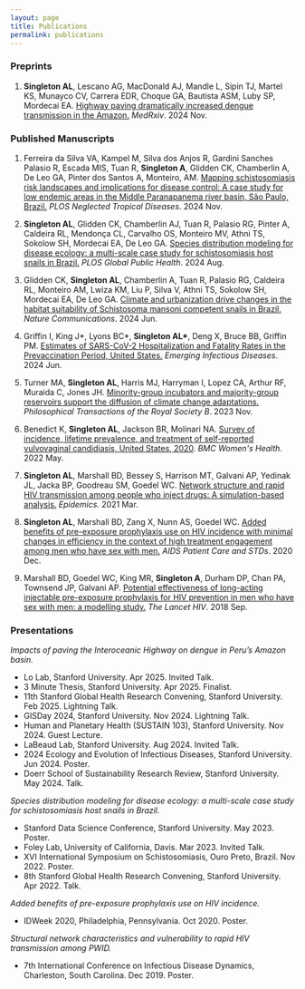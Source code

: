 ```yaml
---
layout: page
title: Publications 
permalink: publications
---
```

### Preprints
1.  **Singleton AL**, Lescano AG, MacDonald AJ, Mandle L, Sipin TJ, Martel KS, Munayco CV, Carrera EDR, Choque GA, Bautista ASM, Luby SP, Mordecai EA. [Highway paving dramatically increased dengue transmission in the Amazon.](https://www.medrxiv.org/content/10.1101/2024.11.15.24317406v1) *MedRxiv*. 2024 Nov.

### Published Manuscripts

1. Ferreira da Silva VA, Kampel M, Silva dos Anjos R, Gardini Sanches Palasio R, Escada MIS, Tuan R, **Singleton A**, Glidden CK, Chamberlin A, De Leo GA, Pinter dos Santos A, Monteiro, AM. [Mapping schistosomiasis risk landscapes and implications for disease control: A case study for low endemic areas in the Middle Paranapanema river basin, São Paulo, Brazil.](https://journals.plos.org/plosntds/article?id=10.1371/journal.pntd.0012582) *PLOS Neglected Tropical Diseases*. 2024 Nov.

2.  **Singleton AL**, Glidden CK, Chamberlin AJ, Tuan R, Palasio RG, Pinter A, Caldeira RL, Mendonça CL, Carvalho OS, Monteiro MV, Athni TS, Sokolow SH, Mordecai EA, De Leo GA. [Species distribution modeling for disease ecology: a multi-scale case study for schistosomiasis host snails in Brazil.](https://journals.plos.org/globalpublichealth/article?id=10.1371/journal.pgph.0002224) *PLOS Global Public Health*. 2024 Aug.

3.  Glidden CK, **Singleton AL**, Chamberlin A, Tuan R, Palasio RG, Caldeira RL, Monteiro AM, Lwiza KM, Liu P, Silva V, Athni TS, Sokolow SH, Mordecai EA, De Leo GA. [Climate and urbanization drive changes in the habitat suitability of Schistosoma mansoni competent snails in Brazil.](https://www.nature.com/articles/s41467-024-48335-9) *Nature Communications*. 2024 Jun.

4.  Griffin I, King J\*, Lyons BC\*, **Singleton AL\***, Deng X, Bruce BB, Griffin PM. [Estimates of SARS-CoV-2 Hospitalization and Fatality Rates in the Prevaccination Period, United States.](https://wwwnc.cdc.gov/eid/article/30/6/23-1285) *Emerging Infectious Diseases*. 2024 Jun.

5.  Turner MA, **Singleton AL**, Harris MJ, Harryman I, Lopez CA, Arthur RF, Muraida C, Jones JH. [Minority-group incubators and majority-group reservoirs support the diffusion of climate change adaptations.](https://royalsocietypublishing.org/doi/full/10.1098/rstb.2022.0401) *Philosophical Transactions of the Royal Society B*. 2023 Nov.

6.  Benedict K, **Singleton AL**, Jackson BR, Molinari NA. [Survey of incidence, lifetime prevalence, and treatment of self-reported vulvovaginal candidiasis, United States, 2020](https://link.springer.com/article/10.1186/s12905-022-01741-x). *BMC Women's Health*. 2022 May.

7.  **Singleton AL**, Marshall BD, Bessey S, Harrison MT, Galvani AP, Yedinak JL, Jacka BP, Goodreau SM, Goedel WC. [Network structure and rapid HIV transmission among people who inject drugs: A simulation-based analysis.](https://www.sciencedirect.com/science/article/pii/S1755436520300463) *Epidemics*. 2021 Mar.

8.  **Singleton AL**, Marshall BD, Zang X, Nunn AS, Goedel WC. [Added benefits of pre-exposure prophylaxis use on HIV incidence with minimal changes in efficiency in the context of high treatment engagement among men who have sex with men.](https://www.liebertpub.com/doi/full/10.1089/apc.2020.0151?casa_token=gevymeobnsYAAAAA%3A0zPsF312B_50q_ZG9313NbimpfBlh8eFtyIS2rRJ407mjxc6ymAwVR73IZDId8JZzbQilFiNsDYS) *AIDS Patient Care and STDs*. 2020 Dec.

9.  Marshall BD, Goedel WC, King MR, **Singleton A**, Durham DP, Chan PA, Townsend JP, Galvani AP. [Potential effectiveness of long-acting injectable pre-exposure prophylaxis for HIV prevention in men who have sex with men: a modelling study.](https://www.thelancet.com/journals/lanhiv/article/PIIS2352-3018(18)30097-3/abstract) *The Lancet HIV*. 2018 Sep.

### Presentations

_Impacts of paving the Interoceanic Highway on dengue in Peru’s Amazon basin._
* Lo Lab, Stanford University. Apr 2025. Invited Talk.
* 3 Minute Thesis, Stanford University. Apr 2025. Finalist.
* 11th Stanford Global Health Research Convening, Stanford University. Feb 2025. Lightning Talk.
* GISDay 2024, Stanford University. Nov 2024. Lightning Talk.
* Human and Planetary Health (SUSTAIN 103), Stanford University. Nov 2024. Guest Lecture.
* LaBeaud Lab, Stanford University. Aug 2024. Invited Talk.
* 2024 Ecology and Evolution of Infectious Diseases, Stanford University. Jun 2024. Poster.
* Doerr School of Sustainability Research Review, Stanford University. May 2024. Talk.
  
_Species distribution modeling for disease ecology: a multi-scale case study for schistosomiasis
host snails in Brazil._
* Stanford Data Science Conference, Stanford University. May 2023. Poster.
* Foley Lab, University of California, Davis. Mar 2023. Invited Talk.
* XVI International Symposium on Schistosomiasis, Ouro Preto, Brazil. Nov 2022. Poster.
* 8th Stanford Global Health Research Convening, Stanford University. Apr 2022. Talk.
  
_Added benefits of pre-exposure prophylaxis use on HIV incidence._
* IDWeek 2020, Philadelphia, Pennsylvania. Oct 2020. Poster.
  
_Structural network characteristics and vulnerability to rapid HIV transmission among PWID._
* 7th International Conference on Infectious Disease Dynamics, Charleston, South Carolina. Dec 2019. Poster.

